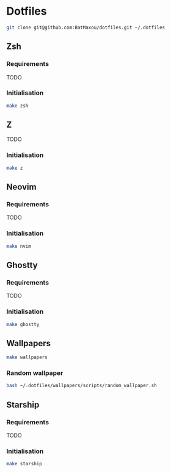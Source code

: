 # Dotfiles

```bash
git clone git@github.com:BatMaxou/dotfiles.git ~/.dotfiles

```

## Zsh

### Requirements

TODO

### Initialisation

```bash
make zsh
```

## Z

TODO

### Initialisation

```bash
make z
```

## Neovim

### Requirements

TODO

### Initialisation

```bash
make nvim
```

## Ghostty

### Requirements

TODO

### Initialisation

```bash
make ghostty
```

## Wallpapers

```bash
make wallpapers
```

### Random wallpaper

```bash
bash ~/.dotfiles/wallpapers/scripts/random_wallpaper.sh
```

## Starship

### Requirements

TODO

### Initialisation

```bash
make starship
```

